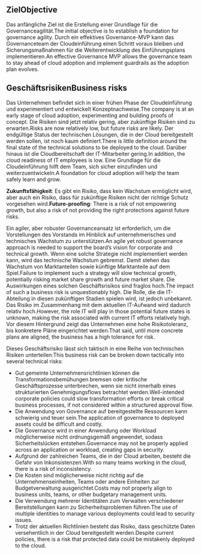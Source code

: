 <!-- TEMPLATE FILE - DO NOT ADD METADATA -->

## <a name="objective"></a><span data-ttu-id="cc08b-101">Ziel</span><span class="sxs-lookup"><span data-stu-id="cc08b-101">Objective</span></span>

<span data-ttu-id="cc08b-102">Das anfängliche Ziel ist die Erstellung einer Grundlage für die Governanceagilität.</span><span class="sxs-lookup"><span data-stu-id="cc08b-102">The initial objective is to establish a foundation for governance agility.</span></span> <span data-ttu-id="cc08b-103">Durch ein effektives Governance-MVP kann das Governanceteam der Cloudeinführung einen Schritt voraus bleiben und Sicherungsmaßnahmen für die Weiterentwicklung des Einführungsplans implementieren.</span><span class="sxs-lookup"><span data-stu-id="cc08b-103">An effective Governance MVP allows the governance team to stay ahead of cloud adoption and implement guardrails as the adoption plan evolves.</span></span>

## <a name="business-risks"></a><span data-ttu-id="cc08b-104">Geschäftsrisiken</span><span class="sxs-lookup"><span data-stu-id="cc08b-104">Business risks</span></span>

<span data-ttu-id="cc08b-105">Das Unternehmen befindet sich in einer frühen Phase der Cloudeinführung und experimentiert und entwickelt Konzeptnachweise.</span><span class="sxs-lookup"><span data-stu-id="cc08b-105">The company is at an early stage of cloud adoption, experimenting and building proofs of concept.</span></span> <span data-ttu-id="cc08b-106">Die Risiken sind jetzt relativ gering, aber zukünftige Risiken sind zu erwarten.</span><span class="sxs-lookup"><span data-stu-id="cc08b-106">Risks are now relatively low, but future risks are likely.</span></span> <span data-ttu-id="cc08b-107">Der endgültige Status der technischen Lösungen, die in der Cloud bereitgestellt werden sollen, ist noch kaum definiert.</span><span class="sxs-lookup"><span data-stu-id="cc08b-107">There is little definition around the final state of the technical solutions to be deployed to the cloud.</span></span> <span data-ttu-id="cc08b-108">Darüber hinaus ist die Cloudbereitschaft der IT-Mitarbeiter gering.</span><span class="sxs-lookup"><span data-stu-id="cc08b-108">In addition, the cloud readiness of IT employees is low.</span></span> <span data-ttu-id="cc08b-109">Eine Grundlage für die Cloudeinführung hilft dem Team, sich sicher einzufinden und weiterzuentwickeln.</span><span class="sxs-lookup"><span data-stu-id="cc08b-109">A foundation for cloud adoption will help the team safely learn and grow.</span></span>

<span data-ttu-id="cc08b-110">**Zukunftsfähigkeit**: Es gibt ein Risiko, dass kein Wachstum ermöglicht wird, aber auch ein Risiko, dass für zukünftige Risiken nicht der richtige Schutz vorgesehen wird.</span><span class="sxs-lookup"><span data-stu-id="cc08b-110">**Future-proofing**: There is a risk of not empowering growth, but also a risk of not providing the right protections against future risks.</span></span>

<span data-ttu-id="cc08b-111">Ein agiler, aber robuster Governanceansatz ist erforderlich, um die Vorstellungen des Vorstands im Hinblick auf unternehmerisches und technisches Wachstum zu unterstützen.</span><span class="sxs-lookup"><span data-stu-id="cc08b-111">An agile yet robust governance approach is needed to support the board’s vision for corporate and technical growth.</span></span> <span data-ttu-id="cc08b-112">Wenn eine solche Strategie nicht implementiert werden kann, wird das technische Wachstum gebremst. Damit stehen das Wachstum von Marktanteilen sowie künftige Marktanteile auf dem Spiel.</span><span class="sxs-lookup"><span data-stu-id="cc08b-112">Failure to implement such a strategy will slow technical growth, potentially risking market share growth and future market share.</span></span> <span data-ttu-id="cc08b-113">Die Auswirkungen eines solchen Geschäftsrisikos sind fraglos hoch.</span><span class="sxs-lookup"><span data-stu-id="cc08b-113">The impact of such a business risk is unquestionably high.</span></span> <span data-ttu-id="cc08b-114">Die Rolle, die die IT-Abteilung in diesen zukünftigen Stadien spielen wird, ist jedoch unbekannt. Das Risiko im Zusammenhang mit dem aktuellen IT-Aufwand wird dadurch relativ hoch.</span><span class="sxs-lookup"><span data-stu-id="cc08b-114">However, the role IT will play in those potential future states is unknown, making the risk associated with current IT efforts relatively high.</span></span> <span data-ttu-id="cc08b-115">Vor diesem Hintergrund zeigt das Unternehmen eine hohe Risikotoleranz, bis konkretere Pläne eingerichtet werden.</span><span class="sxs-lookup"><span data-stu-id="cc08b-115">That said, until more concrete plans are aligned, the business has a high tolerance for risk.</span></span>

<span data-ttu-id="cc08b-116">Dieses Geschäftsrisiko lässt sich taktisch in eine Reihe von technischen Risiken unterteilen:</span><span class="sxs-lookup"><span data-stu-id="cc08b-116">This business risk can be broken down tactically into several technical risks:</span></span>

- <span data-ttu-id="cc08b-117">Gut gemeinte Unternehmensrichtlinien können die Transformationsbemühungen bremsen oder kritische Geschäftsprozesse unterbrechen, wenn sie nicht innerhalb eines strukturierten Genehmigungsflows betrachtet werden.</span><span class="sxs-lookup"><span data-stu-id="cc08b-117">Well-intended corporate policies could slow transformation efforts or break critical business processes, if not considered within a structured approval flow.</span></span>
- <span data-ttu-id="cc08b-118">Die Anwendung von Governance auf bereitgestellte Ressourcen kann schwierig und teuer sein.</span><span class="sxs-lookup"><span data-stu-id="cc08b-118">The application of governance to deployed assets could be difficult and costly.</span></span>
- <span data-ttu-id="cc08b-119">Die Governance wird in einer Anwendung oder Workload möglicherweise nicht ordnungsgemäß angewendet, sodass Sicherheitslücken entstehen.</span><span class="sxs-lookup"><span data-stu-id="cc08b-119">Governance may not be properly applied across an application or workload, creating gaps in security.</span></span>
- <span data-ttu-id="cc08b-120">Aufgrund der zahlreichen Teams, die in der Cloud arbeiten, besteht die Gefahr von Inkonsistenzen.</span><span class="sxs-lookup"><span data-stu-id="cc08b-120">With so many teams working in the cloud, there is a risk of inconsistency.</span></span>
- <span data-ttu-id="cc08b-121">Die Kosten sind möglicherweise nicht richtig auf die Unternehmenseinheiten, Teams oder andere Einheiten zur Budgetverwaltung ausgerichtet.</span><span class="sxs-lookup"><span data-stu-id="cc08b-121">Costs may not properly align to business units, teams, or other budgetary management units.</span></span>
- <span data-ttu-id="cc08b-122">Die Verwendung mehrerer Identitäten zum Verwalten verschiedener Bereitstellungen kann zu Sicherheitsproblemen führen.</span><span class="sxs-lookup"><span data-stu-id="cc08b-122">The use of multiple identities to manage various deployments could lead to security issues.</span></span>
- <span data-ttu-id="cc08b-123">Trotz der aktuellen Richtlinien besteht das Risiko, dass geschützte Daten versehentlich in der Cloud bereitgestellt werden.</span><span class="sxs-lookup"><span data-stu-id="cc08b-123">Despite current policies, there is a risk that protected data could be mistakenly deployed to the cloud.</span></span>
